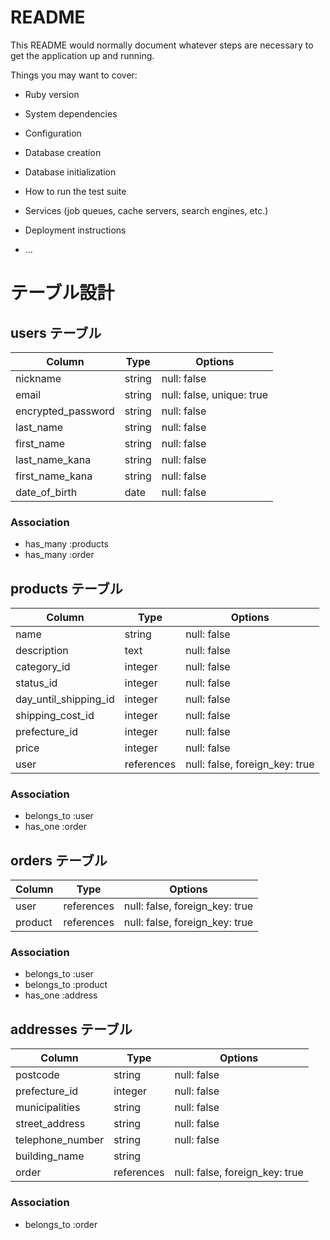 # README

This README would normally document whatever steps are necessary to get the
application up and running.

Things you may want to cover:

* Ruby version

* System dependencies

* Configuration

* Database creation

* Database initialization

* How to run the test suite

* Services (job queues, cache servers, search engines, etc.)

* Deployment instructions

* ...

# テーブル設計

## users テーブル

| Column             | Type   | Options                   |
| ------------------ | ------ | ------------------------- |
| nickname           | string | null: false               |
| email              | string | null: false, unique: true |
| encrypted_password | string | null: false               |
| last_name          | string | null: false               |
| first_name         | string | null: false               |
| last_name_kana     | string | null: false               |
| first_name_kana    | string | null: false               |
| date_of_birth      | date   | null: false               |

### Association
- has_many :products
- has_many :order

## products テーブル

| Column                           | Type       | Options                        |
| -------------------------------- | ---------- | ------------------------------ |
| name                             | string     | null: false                    |
| description                      | text       | null: false                    |
| category_id                      | integer    | null: false                    |
| status_id                        | integer    | null: false                    |
| day_until_shipping_id            | integer    | null: false                    |
| shipping_cost_id                 | integer    | null: false                    |
| prefecture_id                    | integer    | null: false                    |
| price                            | integer    | null: false                    |
| user                             | references | null: false, foreign_key: true |

### Association
- belongs_to :user
- has_one :order

## orders テーブル

| Column  | Type       | Options                        |
| ------- | ---------- | ------------------------------ |
| user    | references | null: false, foreign_key: true |
| product | references | null: false, foreign_key: true |

### Association
- belongs_to :user
- belongs_to :product
- has_one :address

## addresses テーブル

| Column           | Type       | Options                        |
| ---------------- | ---------- | ------------------------------ |
| postcode         | string     | null: false                    |
| prefecture_id    | integer    | null: false                    |
| municipalities   | string     | null: false                    |
| street_address   | string     | null: false                    |
| telephone_number | string     | null: false                    |
| building_name    | string     |                                |
| order            | references | null: false, foreign_key: true |

### Association
- belongs_to :order
